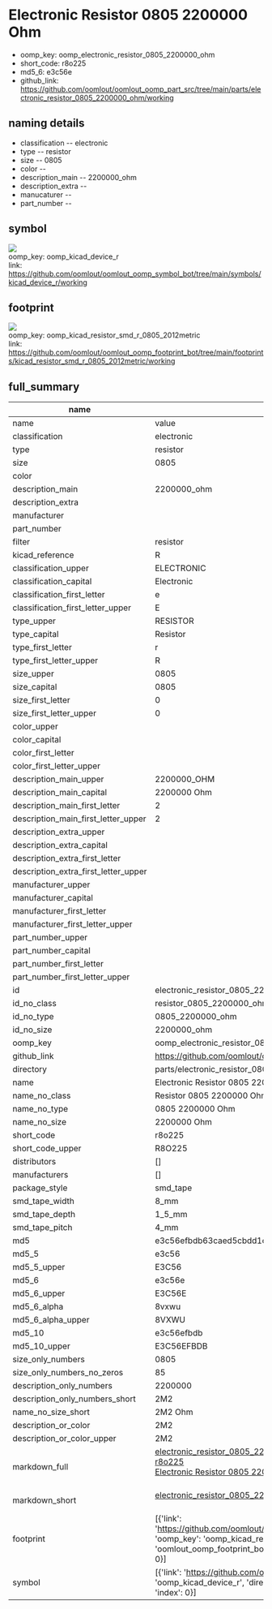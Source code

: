 # Electronic Resistor 0805 2200000 Ohm

  
* oomp_key: oomp_electronic_resistor_0805_2200000_ohm 
* short_code: r8o225
* md5_6: e3c56e  
* github_link: https://github.com/oomlout/oomlout_oomp_part_src/tree/main/parts/electronic_resistor_0805_2200000_ohm/working  
## naming details
* classification -- electronic
* type -- resistor
* size -- 0805
* color -- 
* description_main -- 2200000_ohm
* description_extra -- 
* manucaturer -- 
* part_number -- 



## symbol

![](symbol/{index}/working/working_600.png)  
oomp_key: oomp_kicad_device_r  
link: https://github.com/oomlout/oomlout_oomp_symbol_bot/tree/main/symbols/kicad_device_r/working  

## footprint

![](footprint/{index}/working/working_600.png)  
oomp_key: oomp_kicad_resistor_smd_r_0805_2012metric  
link: https://github.com/oomlout/oomlout_oomp_footprint_bot/tree/main/footprints/kicad_resistor_smd_r_0805_2012metric/working  

## full_summary
| name | value | 
| --- | --- | 
| name | value | 
| classification | electronic | 
| type | resistor | 
| size | 0805 | 
| color |  | 
| description_main | 2200000_ohm | 
| description_extra |  | 
| manufacturer |  | 
| part_number |  | 
| filter | resistor | 
| kicad_reference | R | 
| classification_upper | ELECTRONIC | 
| classification_capital | Electronic | 
| classification_first_letter | e | 
| classification_first_letter_upper | E | 
| type_upper | RESISTOR | 
| type_capital | Resistor | 
| type_first_letter | r | 
| type_first_letter_upper | R | 
| size_upper | 0805 | 
| size_capital | 0805 | 
| size_first_letter | 0 | 
| size_first_letter_upper | 0 | 
| color_upper |  | 
| color_capital |  | 
| color_first_letter |  | 
| color_first_letter_upper |  | 
| description_main_upper | 2200000_OHM | 
| description_main_capital | 2200000 Ohm | 
| description_main_first_letter | 2 | 
| description_main_first_letter_upper | 2 | 
| description_extra_upper |  | 
| description_extra_capital |  | 
| description_extra_first_letter |  | 
| description_extra_first_letter_upper |  | 
| manufacturer_upper |  | 
| manufacturer_capital |  | 
| manufacturer_first_letter |  | 
| manufacturer_first_letter_upper |  | 
| part_number_upper |  | 
| part_number_capital |  | 
| part_number_first_letter |  | 
| part_number_first_letter_upper |  | 
| id | electronic_resistor_0805_2200000_ohm | 
| id_no_class | resistor_0805_2200000_ohm | 
| id_no_type | 0805_2200000_ohm | 
| id_no_size | 2200000_ohm | 
| oomp_key | oomp_electronic_resistor_0805_2200000_ohm | 
| github_link | https://github.com/oomlout/oomlout_oomp_part_src/tree/main/parts/electronic_resistor_0805_2200000_ohm/working | 
| directory | parts/electronic_resistor_0805_2200000_ohm | 
| name | Electronic Resistor 0805 2200000 Ohm | 
| name_no_class | Resistor 0805 2200000 Ohm | 
| name_no_type | 0805 2200000 Ohm | 
| name_no_size | 2200000 Ohm | 
| short_code | r8o225 | 
| short_code_upper | R8O225 | 
| distributors | [] | 
| manufacturers | [] | 
| package_style | smd_tape | 
| smd_tape_width | 8_mm | 
| smd_tape_depth | 1_5_mm | 
| smd_tape_pitch | 4_mm | 
| md5 | e3c56efbdb63caed5cbdd1c4c60e5073 | 
| md5_5 | e3c56 | 
| md5_5_upper | E3C56 | 
| md5_6 | e3c56e | 
| md5_6_upper | E3C56E | 
| md5_6_alpha | 8vxwu | 
| md5_6_alpha_upper | 8VXWU | 
| md5_10 | e3c56efbdb | 
| md5_10_upper | E3C56EFBDB | 
| size_only_numbers | 0805 | 
| size_only_numbers_no_zeros | 85 | 
| description_only_numbers | 2200000 | 
| description_only_numbers_short | 2M2 | 
| name_no_size_short | 2M2 Ohm | 
| description_or_color | 2M2 | 
| description_or_color_upper | 2M2 | 
| markdown_full | [electronic_resistor_0805_2200000_ohm](https://github.com/oomlout/oomlout_oomp_part_src/tree/main/parts/electronic_resistor_0805_2200000_ohm/working)<br>[r8o225](https://github.com/oomlout/oomlout_oomp_part_src/tree/main/parts/electronic_resistor_0805_2200000_ohm/working)<br>[Electronic Resistor 0805 2200000 Ohm](https://github.com/oomlout/oomlout_oomp_part_src/tree/main/parts/electronic_resistor_0805_2200000_ohm/working)<br><br> | 
| markdown_short | [electronic_resistor_0805_2200000_ohm](https://github.com/oomlout/oomlout_oomp_part_src/tree/main/parts/electronic_resistor_0805_2200000_ohm/working)<br><br> | 
| footprint | [{'link': 'https://github.com/oomlout/oomlout_oomp_footprint_bot/tree/main/foootprntss/kicad_resistor_smd_r_0805_2012metric', 'oomp_key': 'oomp_kicad_resistor_smd_r_0805_2012metric', 'directory': 'oomlout_oomp_footprint_bot/footprints/kicad_resistor_smd_r_0805_2012metric//working/working.kicad_mod', 'index': 0}] | 
| symbol | [{'link': 'https://github.com/oomlout/oomlout_oomp_symbol_bot/tree/main/symbols/kicad_device_r', 'oomp_key': 'oomp_kicad_device_r', 'directory': 'oomlout_oomp_symbol_bot/symbols/kicad_device_r//working/working.kicad_sym', 'index': 0}] | 
